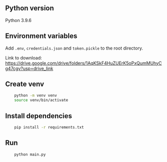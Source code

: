## Python version 

Python 3.9.6

## Environment variables

Add `.env`, `credentials.json` and `token.pickle` to the root directory.

Link to download: https://drive.google.com/drive/folders/1AqKSkF4HuZUErK5oPxQumMUhyCg47cgv?usp=drive_link

## Create venv 
```bash
    python -m venv venv
    source venv/bin/activate
```

## Install dependencies
```bash
    pip install -r requirements.txt
```

## Run
```bash
    python main.py
```
